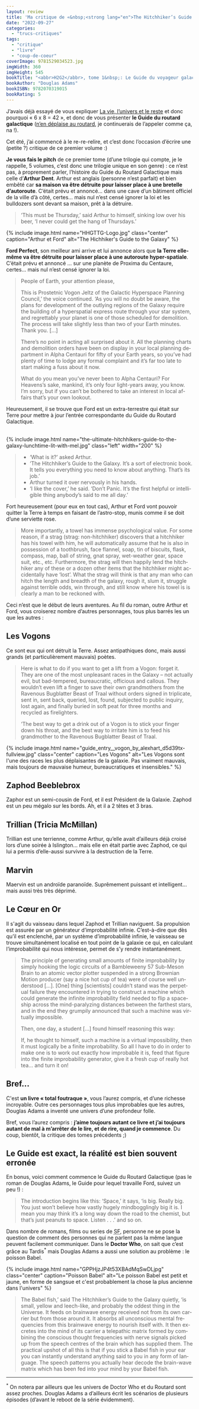 ```yaml
---
layout: review
title: 'Ma critique de «&nbsp;<strong lang="en">The Hitchhiker’s Guide to the Galaxy (<abbr>H2G2</abbr>)</strong>&nbsp;» de <em>Douglas Adams</em>'
date: "2022-09-27"
categories: 
  - "trucs-critiques"
tags: 
  - "critique"
  - "livre"
  - "coup-de-coeur"
coverImage: 9781529034523.jpg
imgWidth: 360
imgHeight: 545
bookTitle: "<abbr>H2G2</abbr>, tome 1&nbsp;: Le Guide du voyageur galactique"
bookAuthor: "Douglas Adams"
bookISBN: 9782070319015  
bookRating: 5
---
```


J’avais déjà essayé de vous expliquer <a href="/2016/10/la-vie-lunivers-et-le-reste/">La vie, l’univers et le reste</a> et donc pourquoi «&nbsp;6&nbsp;x&nbsp;8&nbsp;=&nbsp;42&nbsp;», et donc de vous présenter <strong>le Guide du routard galactique</strong> (<a href="https://fr.wikipedia.org/wiki/Le_Guide_du_voyageur_galactique_(roman)#Titre_en_fran%C3%A7ais">n’en déplaise au routard</a>, je continuerais de l’appeler comme ça, na&nbsp;!).

Cet été, j’ai commencé à le re-re-relire, et c’est donc l’occasion d’écrire une (petite ?) critique de ce premier volume&nbsp;:)

<strong>Je vous fais le pitch</strong> de ce premier tome (d’une trilogie qui compte, je le rappelle, 5&nbsp;volumes, c’est donc une trilogie unique en son genre)&nbsp;: ce n’est pas, à proprement parler, l’histoire du Guide du Routard Galactique mais celle d’<strong>Arthur Dent</strong>. Arthur est anglais (personne n’est parfait) et bien embêté car <strong>sa maison va être détruite pour laisser place à une bretelle d’autoroute</strong>. C’était prévu et annoncé… dans une cave d’un bâtiment officiel de la ville d’à côté, certes… mais nul n’est censé ignorer la loi et les bulldozers sont devant sa maison, prêt à la détruire.
 
<blockquote class="citation" lang="en">
	<p>‘This must be Thursday,’ said Arthur to himself, sinking low over his beer, ‘I never could get the hang of Thursdays.’</p>
</blockquote>

{% include image.html name="HHGTTG-Logo.jpg" class="center" caption="Arthur et Ford" alt="The Hichhiker's Guide to the Galaxy" %}

<strong>Ford Perfect</strong>, son meilleur ami arrive et lui annonce alors que <strong>la Terre elle-même va être détruite pour laisser place à une autoroute hyper-spatiale</strong>. C’était prévu et annoncé … sur une planète de Proxima du Centaure, certes… mais nul n’est censé ignorer la loi.

<blockquote class="citation" lang="en">
	<div>
		<p>People of Earth, your attention please,</p>
		<p>This is Prostetnic Vogon Jeltz of the Galactic Hyperspace Planning Council,’ the voice continued. ‘As you will no doubt be aware, the plans for development of the outlying regions of the Galaxy require the building of a hyperspatial express route through your star system, and regrettably your planet is one of those scheduled for demolition. The process will take slightly less than two of your Earth minutes. Thank you. […]</p>
		<p>There’s no point in acting all surprised about it. All the planning charts and demolition orders have been on display in your local planning department in Alpha Centauri for fifty of your Earth years, so you’ve had plenty of time to lodge any formal complaint and it’s far too late to start making a fuss about it now.</p>
		<p>What do you mean you’ve never been to Alpha Centauri? For Heavens’s sake, mankind, it’s only four light-years away, you know. I’m sorry, but if you can’t be bothered to take an interest in local affairs that’s your own lookout.</p>
	</div>
</blockquote>
 
Heureusement, il se trouve que Ford est un extra-terrestre qui était sur Terre pour mettre à jour l’entrée correspondante du Guide du Routard Galactique.

<br />
{% include image.html name="the-ultimate-hitchhikers-guide-to-the-galaxy-lunchtime-lit-with-mel.jpg" class="left" width="200" %}

<blockquote class="citation" lang="en">
	<ul>
		<li>‘What is it?’ asked Arthur.</li>
		<li>‘The Hitchhiker’s Guide to the Galaxy. It’s a sort of electronic book. It tells you everything you need to know about anything. That’s its job.’</li>
		<li>Arthur turned it over nervously in his hands.</li>
		<li>‘I like the cover,’ he said. ‘Don’t Panic. It’s the first helpful or intelligible thing anybody’s said to me all day.’</li>
	</ul>
</blockquote>

<p class="nof">Fort heureusement (pour eux en tout cas), Arthur et Ford vont pouvoir quitter la Terre à temps en faisant de l’astro-stop, munis comme il se doit d’une serviette rose.</p>

<blockquote class="citation" lang="en">
	<p>More importantly, a towel has immense psychological value. For some reason, if a strag (strag: non-hitchhiker) discovers that a hitchhiker has his towel with him, he will automatically assume that he is also in possession of a toothbrush, face flannel, soap, tin of biscuits, flask, compass, map, ball of string, gnat spray, wet-weather gear, space suit, etc., etc. Furthermore, the strag will then happily lend the hitchhiker any of these or a dozen other items that the hitchhiker might accidentally have ‘lost’. What the strag will think is that any man who can hitch the length and breadth of the galaxy, rough it, slum it, struggle against terrible odds, win through, and still know where his towel is is clearly a man to be reckoned with.</p>
</blockquote>
 
Ceci n’est que le début de leurs aventures. Au fil du roman, outre Arthur et Ford, vous croiserez nombre d’autres personnages, tous plus barrés les un que les autres&nbsp;:

<h2>Les Vogons</h2>
<p>Ce sont eux qui ont détruit la Terre. Assez antipathiques donc, mais aussi grands (et particulièrement mauvais) poètes.</p>

<blockquote class="citation">
	<div>
		<p>Here is what to do if you want to get a lift from a Vogon: forget it. They are one of the most unpleasant races in the Galaxy – not actually evil, but bad-tempered, bureaucratic, officious and callous. They wouldn’t even lift a finger to save their own grandmothers from the Ravenous Bugblatter Beast of Traal without orders signed in triplicate, sent in, sent back, queried, lost, found, subjected to public inquiry, lost again, and finally buried in soft peat for three months and recycled as firelighters.</p>
		<p>‘The best way to get a drink out of a Vogon is to stick your finger down his throat, and the best way to irritate him is to feed his grandmother to the Ravenous Bugblatter Beast of Traal.</p>
	</div>
</blockquote>

{% include image.html name="guide_entry__vogon_by_alexhart_d5d39tx-fullview.jpg" class="center" caption="Les Vogons" alt="Les Vogons sont l'une des races les plus déplaisantes de la galaxie. Pas vraiment mauvais, mais toujours de mauvaise humeur, bureaucratiques et insensibles." %}

<h2>Zaphod Beeblebrox</h2>
<p>Zaphor est un semi-cousin de Ford, et il est Président de la Galaxie. Zaphod est un peu mégalo sur les bords. Ah, et il a 2&nbsp;têtes et 3&nbsp;bras.</p>

<h2>Trillian (Tricia McMillan)</h2>
<p>Trillian est une terrienne, comme Arthur, qu’elle avait d’ailleurs déjà croisé lors d’une soirée à Islington… mais elle en était partie avec Zaphod, ce qui lui a permis d’elle-aussi survivre à la destruction de la Terre.</p>

<h2>Marvin</h2>
<p>Maervin est un androïde paranoïde. Suprêmement puissant et intelligent… mais aussi très très déprimé.</p>

<h2>Le Cœur en Or</h2>
<p>Il s'agit du vaisseau dans lequel Zaphod et Trillian naviguent. Sa propulsion est assurée par un générateur d’improbabilité infinie. C’est-à-dire que dès qu’il est enclenché, par un système d’improbabilité infinie, le vaisseau se trouve simultanément localisé en tout point de la galaxie ce qui, en calculant l’improbabilité qui nous intéresse, permet de s’y rendre instantanément.</p>
 
<blockquote class="citation" lang="en">
	<div>
		<p>The principle of generating small amounts of finite improbability by simply hooking the logic circuits of a Bambleweeny 57 Sub-Meson Brain to an atomic vector plotter suspended in a strong Brownian Motion producer (say a nice hot cup of tea) were of course well understood […]. [One] thing [scientists] couldn’t stand was the perpetual failure they encountered in trying to construct a machine which could generate the infinite improbability field needed to flip a spaceship across the mind-paralyzing distances between the farthest stars, and in the end they grumpily announced that such a machine was virtually impossible.</p>
		<p>Then, one day, a student […] found himself reasoning this way:</p>
		<p>If, he thought to himself, such a machine is a virtual impossibility, then it must logically be a finite improbability. So all I have to do in order to make one is to work out exactly how improbable it is, feed that figure into the finite improbability generator, give it a fresh cup of really hot tea… and turn it on!</p>
	</div>
</blockquote>

<h2>Bref...</h2>

<p>C'est <strong>un livre «&nbsp;total foutraque&nbsp;»</strong>, vous l’aurez compris, et d’une richesse incroyable. Outre ces personnages tous plus improbables que les autres, Douglas Adams a inventé une univers d’une profondeur folle.</p>
 
Bref, vous l’aurez compris&nbsp;: <strong>j’aime toujours autant ce livre et j’ai toujours autant de mal à m’arrêter de le lire, et de rire, quand je commence</strong>. Du coup, bientôt, la critique des tomes précédents ;)

<h2>Le Guide est exact, la réalité est bien souvent erronée</h2>

En bonus, voici  comment commence le Guide du Routard Galactique (pas le roman de Douglas Adams, le Guide pour lequel travaille Ford, suivez un peu&nbsp;!)&nbsp;:

<blockquote class="citation" lang="en">
	<p>The introduction begins like this: ‘Space,’ it says, ‘is big. Really big. You just won’t believe how vastly hugely mindbogglingly big it is. I mean you may think it’s a long way down the road to the chemist, but that’s just peanuts to space. Listen . . .’ and so on.</p>
</blockquote>

<p>Dans nombre de romans, films ou series de <abbr title="Science-Fiction">SF</abbr>, personne ne se pose la question de comment des personnes qui ne parlent pas la même langue peuvent facilement communiquer. Dans le <strong lang="en">Doctor Who</strong>, on sait que c’est grâce au Tardis<sup>*</sup> mais Douglas Adams a aussi une solution au problème&nbsp;: le poisson Babel.</p>

{% include image.html name="GPPHjzJP4t53XBAdMqSwDLjpg" class="center" caption="Poisson Babel" alt="Le poisson Babel est petit et jaune, en forme de sangsue et c'est probablement la chose la plus ancienne dans l'univers" %}

<blockquote class="citation" lang="en">
	<p>The Babel fish,’ said The Hitchhiker’s Guide to the Galaxy quietly, ‘is small, yellow and leech-like, and probably the oddest thing in the Universe. It feeds on brainwave energy received not from its own carrier but from those around it. It absorbs all unconscious mental frequencies from this brainwave energy to nourish itself with. It then excretes into the mind of its carrier a telepathic matrix formed by combining the conscious thought frequencies with nerve signals picked up from the speech centres of the brain which has supplied them. The practical upshot of all this is that if you stick a Babel fish in your ear you can instantly understand anything said to you in any form of language. The speech patterns you actually hear decode the brain-wave matrix which has been fed into your mind by your Babel fish.</p>
</blockquote>

* * *
 
<p><sup>*</sup> On notera par ailleurs que les univers de <span lang="en">Doctor Who</span> et du Routard sont assez proches. Douglas Adams a d’ailleurs écrit les scénarios de plusieurs épisodes (d’avant le <span lang="en">reboot</span> de la série évidemment).
